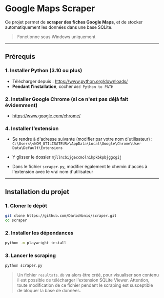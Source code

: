 # Google Maps Scraper

Ce projet permet de **scraper des fiches Google Maps**, et de stocker automatiquement les données dans une base SQLite.

> Fonctionne sous Windows uniquement

---

## Prérequis

### 1. Installer Python (3.10 ou plus)

- Télécharger depuis : https://www.python.org/downloads/
- **Pendant l’installation**, cocher `Add Python to PATH`

### 2. Installer Google Chrome (si ce n'est pas déjà fait évidemment)

- https://www.google.com/chrome/

### 4. Installer l’extension

- Se rendre à d'adresse suivante (modifier par votre nom d'utilisateur) : `C:\Users\<NOM_UTILISATEUR>\AppData\Local\Google\Chrome\User Data\Default\Extensions`

- Y glisser le dossier `mjllncbijgeccmolnikpkbkpbjggcgij`
- Dans le fichier `scraper.py`, modifier également le chemin d'accès à l'extension avec le vrai nom d'utilisateur

---

## Installation du projet

### 1. Cloner le dépôt

```bash
git clone https://github.com/DarioNonis/scraper.git
cd scraper
```

### 2. Installer les dépendances

```bash
python -m playwright install
```

### 3. Lancer le scraping

```bash
python scraper.py
```

> Un fichier `resultats.db` va alors être créé, pour visualiser son contenu il est possible de télécharger l'extension SQLite Viewer. Attention, toute modification de ce fichier pendant le scraping est susceptible de bloquer la base de données.

